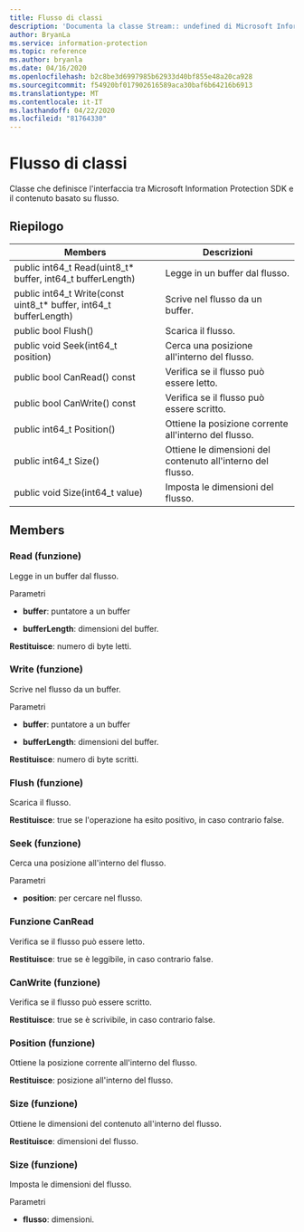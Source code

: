 ```yaml
---
title: Flusso di classi
description: 'Documenta la classe Stream:: undefined di Microsoft Information Protection (MIP) SDK.'
author: BryanLa
ms.service: information-protection
ms.topic: reference
ms.author: bryanla
ms.date: 04/16/2020
ms.openlocfilehash: b2c8be3d6997985b62933d40bf855e48a20ca928
ms.sourcegitcommit: f54920bf017902616589aca30baf6b64216b6913
ms.translationtype: MT
ms.contentlocale: it-IT
ms.lasthandoff: 04/22/2020
ms.locfileid: "81764330"
---
```

# <a name="class-stream"></a>Flusso di classi 
Classe che definisce l'interfaccia tra Microsoft Information Protection SDK e il contenuto basato su flusso.
  
## <a name="summary"></a>Riepilogo
 Members                        | Descrizioni                                
--------------------------------|---------------------------------------------
public int64_t Read(uint8_t* buffer, int64_t bufferLength)  |  Legge in un buffer dal flusso.
public int64_t Write(const uint8_t* buffer, int64_t bufferLength)  |  Scrive nel flusso da un buffer.
public bool Flush()  |  Scarica il flusso.
public void Seek(int64_t position)  |  Cerca una posizione all'interno del flusso.
public bool CanRead() const  |  Verifica se il flusso può essere letto.
public bool CanWrite() const  |  Verifica se il flusso può essere scritto.
public int64_t Position()  |  Ottiene la posizione corrente all'interno del flusso.
public int64_t Size()  |  Ottiene le dimensioni del contenuto all'interno del flusso.
public void Size(int64_t value)  |  Imposta le dimensioni del flusso.
  
## <a name="members"></a>Members
  
### <a name="read-function"></a>Read (funzione)
Legge in un buffer dal flusso.

Parametri  
* **buffer**: puntatore a un buffer 


* **bufferLength**: dimensioni del buffer. 



  
**Restituisce**: numero di byte letti.
  
### <a name="write-function"></a>Write (funzione)
Scrive nel flusso da un buffer.

Parametri  
* **buffer**: puntatore a un buffer 


* **bufferLength**: dimensioni del buffer. 



  
**Restituisce**: numero di byte scritti.
  
### <a name="flush-function"></a>Flush (funzione)
Scarica il flusso.

  
**Restituisce**: true se l'operazione ha esito positivo, in caso contrario false.
  
### <a name="seek-function"></a>Seek (funzione)
Cerca una posizione all'interno del flusso.

Parametri  
* **position**: per cercare nel flusso.


  
### <a name="canread-function"></a>Funzione CanRead
Verifica se il flusso può essere letto.

  
**Restituisce**: true se è leggibile, in caso contrario false.
  
### <a name="canwrite-function"></a>CanWrite (funzione)
Verifica se il flusso può essere scritto.

  
**Restituisce**: true se è scrivibile, in caso contrario false.
  
### <a name="position-function"></a>Position (funzione)
Ottiene la posizione corrente all'interno del flusso.

  
**Restituisce**: posizione all'interno del flusso.
  
### <a name="size-function"></a>Size (funzione)
Ottiene le dimensioni del contenuto all'interno del flusso.

  
**Restituisce**: dimensioni del flusso.
  
### <a name="size-function"></a>Size (funzione)
Imposta le dimensioni del flusso.

Parametri  
* **flusso**: dimensioni.

